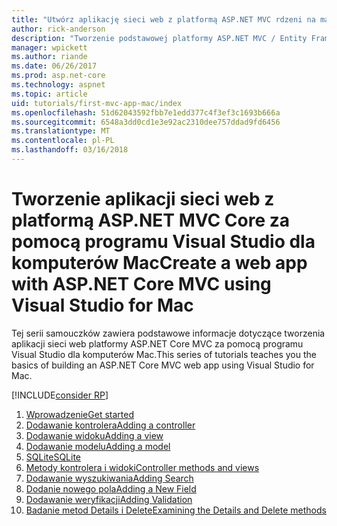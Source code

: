 ```yaml
---
title: "Utwórz aplikację sieci web z platformą ASP.NET MVC rdzeni na macOS"
author: rick-anderson
description: "Tworzenie podstawowej platformy ASP.NET MVC / Entity Framework aplikacji za pomocą programu Visual Studio dla komputerów Mac"
manager: wpickett
ms.author: riande
ms.date: 06/26/2017
ms.prod: asp.net-core
ms.technology: aspnet
ms.topic: article
uid: tutorials/first-mvc-app-mac/index
ms.openlocfilehash: 51d62043592fbb7e1edd377c4f3ef3c1693b666a
ms.sourcegitcommit: 6548a3dd0cd1e3e92ac2310dee757ddad9fd6456
ms.translationtype: MT
ms.contentlocale: pl-PL
ms.lasthandoff: 03/16/2018
---
```

# <a name="create-a-web-app-with-aspnet-core-mvc-using-visual-studio-for-mac"></a><span data-ttu-id="73e3f-103">Tworzenie aplikacji sieci web z platformą ASP.NET MVC Core za pomocą programu Visual Studio dla komputerów Mac</span><span class="sxs-lookup"><span data-stu-id="73e3f-103">Create a web app with ASP.NET Core MVC using Visual Studio for Mac</span></span>

<span data-ttu-id="73e3f-104">Tej serii samouczków zawiera podstawowe informacje dotyczące tworzenia aplikacji sieci web platformy ASP.NET Core MVC za pomocą programu Visual Studio dla komputerów Mac.</span><span class="sxs-lookup"><span data-stu-id="73e3f-104">This series of tutorials teaches you the basics of building an ASP.NET Core MVC web app using Visual Studio for Mac.</span></span> 

[!INCLUDE[consider RP](../../includes/razor.md)]

1. [<span data-ttu-id="73e3f-105">Wprowadzenie</span><span class="sxs-lookup"><span data-stu-id="73e3f-105">Get started</span></span>](xref:tutorials/first-mvc-app-mac/start-mvc)
1. [<span data-ttu-id="73e3f-106">Dodawanie kontrolera</span><span class="sxs-lookup"><span data-stu-id="73e3f-106">Adding a controller</span></span>](xref:tutorials/first-mvc-app-mac/adding-controller)
1. [<span data-ttu-id="73e3f-107">Dodawanie widoku</span><span class="sxs-lookup"><span data-stu-id="73e3f-107">Adding a view</span></span>](xref:tutorials/first-mvc-app-mac/adding-view)
1. [<span data-ttu-id="73e3f-108">Dodawanie modelu</span><span class="sxs-lookup"><span data-stu-id="73e3f-108">Adding a model</span></span>](xref:tutorials/first-mvc-app-mac/adding-model)
1. [<span data-ttu-id="73e3f-109">SQLite</span><span class="sxs-lookup"><span data-stu-id="73e3f-109">SQLite</span></span>](xref:tutorials/first-mvc-app-mac/working-with-sql)
1. [<span data-ttu-id="73e3f-110">Metody kontrolera i widoki</span><span class="sxs-lookup"><span data-stu-id="73e3f-110">Controller methods and views</span></span>](xref:tutorials/first-mvc-app-mac/controller-methods-views)
1. [<span data-ttu-id="73e3f-111">Dodawanie wyszukiwania</span><span class="sxs-lookup"><span data-stu-id="73e3f-111">Adding Search</span></span>](xref:tutorials/first-mvc-app-mac/search)
1. [<span data-ttu-id="73e3f-112">Dodanie nowego pola</span><span class="sxs-lookup"><span data-stu-id="73e3f-112">Adding a New Field</span></span>](xref:tutorials/first-mvc-app-mac/new-field)
1. [<span data-ttu-id="73e3f-113">Dodawanie weryfikacji</span><span class="sxs-lookup"><span data-stu-id="73e3f-113">Adding Validation</span></span>](xref:tutorials/first-mvc-app-mac/validation)
1. [<span data-ttu-id="73e3f-114">Badanie metod Details i Delete</span><span class="sxs-lookup"><span data-stu-id="73e3f-114">Examining the Details and Delete methods</span></span>](xref:tutorials/first-mvc-app/details)

